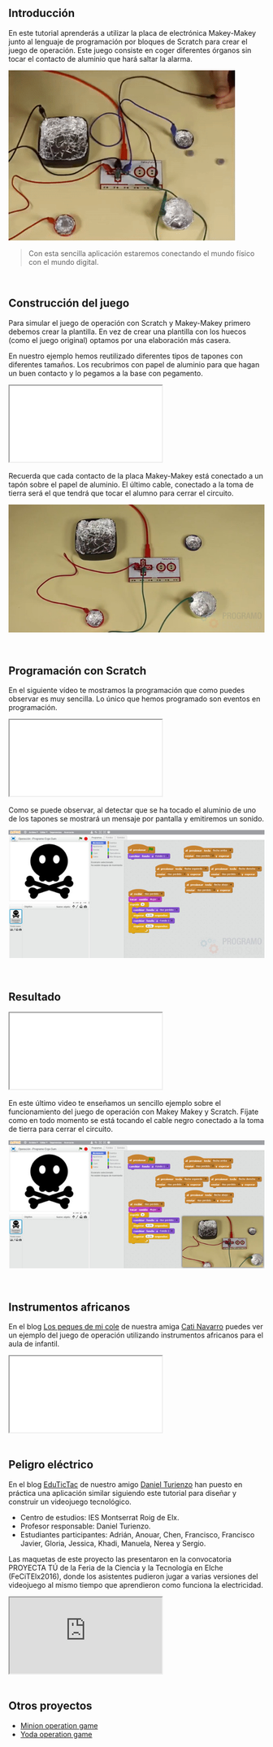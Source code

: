 ## Introducción

En este tutorial aprenderás a utilizar la placa de electrónica Makey-Makey junto al lenguaje de programación por bloques de Scratch para crear el juego de operación. Este juego consiste en coger diferentes órganos sin tocar el contacto de aluminio que hará saltar la alarma.

![](img/preview.gif "Juego de operación con Makey-Makey y Scratch")

> Con esta sencilla aplicación estaremos conectando el mundo físico con el mundo digital.



<br />



## Construcción del juego

Para simular el juego de operación con Scratch y Makey-Makey primero debemos crear la plantilla. En vez de crear una plantilla con los huecos (como el juego original) optamos por una elaboración más casera.

En nuestro ejemplo hemos reutilizado diferentes tipos de tapones con diferentes tamaños. Los recubrimos con papel de aluminio para que hagan un buen contacto y lo pegamos a la base con pegamento.

<div class="iframe">
  <iframe src="//www.youtube.com/embed/abt0QHZJSkE" allowfullscreen></iframe>
</div>

Recuerda que cada contacto de la placa Makey-Makey está conectado a un tapón sobre el papel de aluminio. El último cable, conectado a la toma de tierra será el que tendrá que tocar el alumno para cerrar el circuito.

![](img/plantilla.jpg "Juego de Operación con materiales reciclados")



<br />



## Programación con Scratch

En el siguiente vídeo te mostramos la programación que como puedes observar es muy sencilla. Lo único que hemos programado son eventos en programación.

<div class="iframe">
  <iframe src="//www.youtube.com/embed/FQ-zEb9L6dg" allowfullscreen></iframe>
</div>

Como se puede observar, al detectar que se ha tocado el aluminio de uno de los tapones se mostrará un mensaje por pantalla y emitiremos un sonido.

![](img/programacion.jpg "Programación con Scratch")



<br />



## Resultado

<div class="iframe">
  <iframe src="//www.youtube.com/embed/ez6wWNTDFS4" allowfullscreen></iframe>
</div>

En este último video te enseñamos un sencillo ejemplo sobre el funcionamiento del juego de operación con Makey Makey y Scratch. Fíjate como en todo momento se está tocando el cable negro conectado a la toma de tierra para cerrar el circuito.

![](img/scratch-con-makey-makey.jpg "Resultado del juego")



<br />



## Instrumentos africanos

En el blog [Los peques de mi cole](http://lospequesdemicole.blogspot.com/2018/04/juego-operacion-de-makey-makey-con.html) de nuestra amiga [Cati Navarro](https://twitter.com/catinagui) puedes ver un ejemplo del juego de operación utilizando instrumentos africanos para el aula de infantil.

<div class="iframe">
  <iframe src="//www.youtube.com/embed/9gWxP3yyxI4" allowfullscreen></iframe>
</div>



<br />



## Peligro eléctrico

En el blog [EduTicTac](https://wikimanuals.edutictac.es/index.php?title=Es:Videojoc_Tecnol%C3%B2gic:_Perill_El%C3%A8ctric) de nuestro amigo [Daniel Turienzo](https://twitter.com/danielturienzo) han puesto en práctica una aplicación similar siguiendo este tutorial para diseñar y construir un videojuego tecnológico.

- Centro de estudios: IES Montserrat Roig de Elx.
- Profesor responsable: Daniel Turienzo.
- Estudiantes participantes: Adrián, Anouar, Chen, Francisco, Francisco Javier, Gloria, Jessica, Khadi, Manuela, Nerea y Sergio.

Las maquetas de este proyecto las presentaron en la convocatoria PROYECTA TÚ de la Feria de la Ciencia y la Tecnología en Elche (FeCiTElx2016), donde los asistentes pudieron jugar a varias versiones del videojuego al mismo tiempo que aprendieron como funciona la electricidad.

<div class="iframe">
  <iframe src="https://player.vimeo.com/video/166987286" allowfullscreen></iframe>
</div>



<br />



## Otros proyectos

- [Minion operation game](https://www.instructables.com/id/Makey-Makey-and-Scratch-Operation-Game/)
- [Yoda operation game](https://iamclaudius.com/makey-makey-operation-game/)
